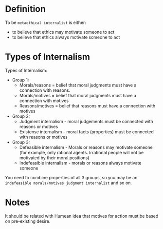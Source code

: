 # Definition

To be `metaethical internalist` is either:
- to believe that ethics may motivate someone to act
- to believe that ethics always motivate someone to act


# Types of Internalism

Types of Internalism:
- Group 1:
	- Morals/reasons = belief that moral judgments must have a connection with reasons.
	- Morals/motives = belief that moral judgments must have a connection with motives
	- Reasons/motives = belief that reasons must have a connection with motives
- Group 2:
	- Judgment internalism - moral judgements must be connected with reasons or motives
	- Existense internalism - moral facts (properties) must be connected with reasons or motives
- Group 3:
	- Defeasible internalism - Morals or reasons may motivate someone (for example, only rational agents. Irrational people will not be motivated by their moral positions)
	- Indefeasible internalism - morals or reasons always motivate someone

You need to combine properties of all 3 groups, so you may be an `indefeasible morals/motives judgment internalist` and so on.

# Notes

It should be related with Humean idea that motives for action must be based on pre-existing desire.